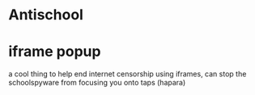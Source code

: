 # Antischool


# iframe popup
a cool thing to help end internet censorship using iframes, can stop the schoolspyware from focusing you onto taps (hapara)


